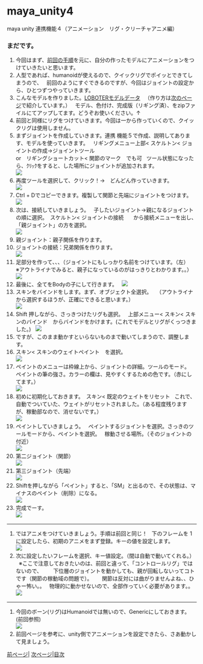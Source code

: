 # maya_unity4
maya unity 連携機能４（アニメーション　リグ・クリーチャアニメ編）

### まだです。

1. 今回はまず、[前回の手順]()を元に、自分の作ったモデルにアニメーションをつけていきたいと思います。
1. 人型であれば、humanoidが使えるので、クイックリグでポイッとできてしまうので、  
前回のようにすぐできるのですが、今回はジョイントの設定から、ひとつずつやっていきます。
1. こんなモデルを作りました。[LOBOTERモデルデータ](https://github.com/175B005/maya_unity4/raw/master/directionf.zip)  
（作り方は[次のページ]()で紹介しています。）   
モデル、色付け、完成版（リギング済）、をzipファイルにてアップしてます。どうぞお使いください。↑
1. 前回と同様にリグをつけていきます。今回は一から作っていくので、クイックリグは使用しません。
1. まずジョイントを作成していきます。連携 機能５で作成、説明してあります、モデルを使っていきます。  
リギングメニュー上部< スケルトン< ジョイントの作成→ジョイントツール  
or　リギングショートカット< 関節のマーク　でも可  
ツール状態になったら、ｸﾘｯｸをすると、した場所にジョイントが追加されます。  
![](https://raw.githubusercontent.com/175B005/maya_unity3/master/direction8-3.jpg)
1. 再度ツールを選択して、クリック！→　どんどん作っていきます。  
![](https://raw.githubusercontent.com/175B005/maya_unity3/master/direction9-3.jpg)
1. Ctrl + Dでコピーできます。複製して関節と先端にジョイントをつけます。  
![](https://raw.githubusercontent.com/175B005/maya_unity3/master/direction10-3.jpg)
1. 次は、接続していきましょう。  
子したいジョイント→親になるジョイントの順に選択。　スケルトン< ジョイントの接続　  
から接続メニューを出し、「親ジョイント」の方を選択。  
![](https://raw.githubusercontent.com/175B005/maya_unity3/master/direction11-3.jpg)
1. 親ジョイント：親子関係を作ります。
1. ジョイントの接続：兄弟関係を作ります。  
![](https://raw.githubusercontent.com/175B005/maya_unity3/master/directionj.jpg)
1. 足部分を作って、、、（ジョイントにもしっかり名前をつけています。（左）  
※アウトライナでみると、親子になっているのがはっきりとわかります。。）  
![](https://raw.githubusercontent.com/175B005/maya_unity3/master/direction13-3.jpg)
1. 最後に、全てをBodyの子にして行きます。  
![](https://raw.githubusercontent.com/175B005/maya_unity3/master/direction14-3.jpg)
1. スキンをバインドをします。まず、オブジェクト全選択。  
（アウトライナから選択するほうが、正確にできると思います。）  
![](https://raw.githubusercontent.com/175B005/maya_unity3/master/direction15-3.jpg)
1. Shift 押しながら、さっきつけたリグも選択。  
上部メニュー< スキン< スキンのバインド　からバインドをかけます。(これでモデルとリグがくっつきました。)  
![](https://raw.githubusercontent.com/175B005/maya_unity3/master/direction16-3.jpg)
1. ですが、このまま動かすといらないものまで動いてしまうので、調整します。
1. スキン< スキンのウェイトペイント　を選択。  
![](https://raw.githubusercontent.com/175B005/maya_unity3/master/direction17-3.jpg)
1. ペイントのメニューは枠線上から、ジョイントの詳細。ツールのモード。  
ペイントの筆の強さ。カラーの欄は、見やすくするための色です。（赤にしてます。）  
![](https://raw.githubusercontent.com/175B005/maya_unity3/master/direction18-3.jpg)
1. 初めに初期化しておきます。　スキン< 既定のウェイトをリセット  
これで、自動でついていた、ウェイトがリセットされました。（ある程度残りますが、稼動部なので、消せないです。）  
![](https://raw.githubusercontent.com/175B005/maya_unity3/master/direction23-3.jpg)
1. ペイントしていきましょう。  
ペイントするジョイントを選択。さっきのツールモードから、ペイントを選択。  
稼動させる場所。（そのジョイントの付近）  
![](https://raw.githubusercontent.com/175B005/maya_unity3/master/direction19-3.jpg)
1. 第二ジョイント（関節）  
![](https://raw.githubusercontent.com/175B005/maya_unity3/master/direction20-3.jpg)
1. 第三ジョイント（先端）  
![](https://raw.githubusercontent.com/175B005/maya_unity3/master/direction21-3.jpg)
1. Shiftを押しながら「ペイント」すると、「SM」と出るので、その状態は、マイナスのペイント（削除）になる。  
![](https://raw.githubusercontent.com/175B005/maya_unity3/master/direction24-3.jpg)
1. 完成でーす。  
![](https://raw.githubusercontent.com/175B005/maya_unity3/master/direction25-3.jpg)

---

1. ではアニメをつけていきましょう。手順は前回と同じ！  
下のフレームを 1 に設定したら、初期のアニメをまず登録。キーの値を設定します。  
![](https://raw.githubusercontent.com/175B005/maya_unity3/master/direction26-3.jpg)
1. 次に設定したいフレームを選択、キー値設定。（間は自動で動いてくれる。）  
※ここで注意しておきたいのは、前回と違って、「コントロールリグ」ではないので、  
　 下位層のジョイントを動かしても、親が回転しないってコトです（関節の稼動域の問題で）。  
 　関節は反対には曲がりませんよね、、ひゃー怖い。。  
   物理的に動かせないので、全部作っていく必要があります。。  
![](https://raw.githubusercontent.com/175B005/maya_unity3/master/direction27-3.jpg)

---

1. 今回のボーン(リグ)はHumanoidでは無いので、Genericにしておきます。(前回参照)  
![](https://raw.githubusercontent.com/175B005/maya_unity3/master/directionx18.jpg)
1. 前回ページを参考に、unity側でアニメーションを設定できたら、さあ動かして見ましょう。

 [前ページ](https://github.com/175B005/maya_unity3a)| [次ページ](https://github.com/175B005/maya_unity5)|[目次](https://github.com/175B005/maya_unity_index)
